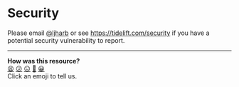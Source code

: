 # Security

Please email [@ljharb](https://github.com/ljharb) or see https://tidelift.com/security if you have a potential security vulnerability to report.


<!-- BEGIN GENERATED SECTION DO NOT EDIT -->

---

**How was this resource?**  
[😫](https://airtable.com/shrUJ3t7KLMqVRFKR?prefill_Repository=makersacademy/javascript-web-applications&prefill_File=resources/example-4/node_modules/resolve/SECURITY.md&prefill_Sentiment=😫) [😕](https://airtable.com/shrUJ3t7KLMqVRFKR?prefill_Repository=makersacademy/javascript-web-applications&prefill_File=resources/example-4/node_modules/resolve/SECURITY.md&prefill_Sentiment=😕) [😐](https://airtable.com/shrUJ3t7KLMqVRFKR?prefill_Repository=makersacademy/javascript-web-applications&prefill_File=resources/example-4/node_modules/resolve/SECURITY.md&prefill_Sentiment=😐) [🙂](https://airtable.com/shrUJ3t7KLMqVRFKR?prefill_Repository=makersacademy/javascript-web-applications&prefill_File=resources/example-4/node_modules/resolve/SECURITY.md&prefill_Sentiment=🙂) [😀](https://airtable.com/shrUJ3t7KLMqVRFKR?prefill_Repository=makersacademy/javascript-web-applications&prefill_File=resources/example-4/node_modules/resolve/SECURITY.md&prefill_Sentiment=😀)  
Click an emoji to tell us.

<!-- END GENERATED SECTION DO NOT EDIT -->
